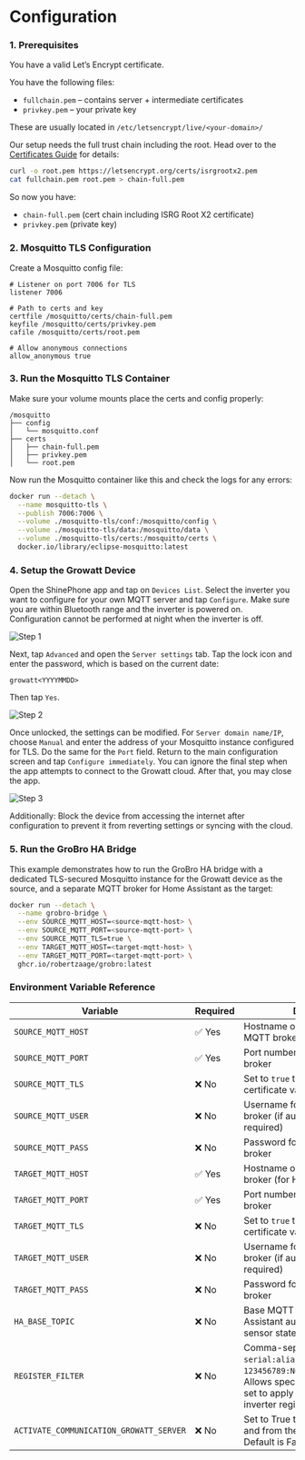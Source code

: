 # Configuration

### 1. Prerequisites

You have a valid Let’s Encrypt certificate.

You have the following files:
- `fullchain.pem` – contains server + intermediate certificates
- `privkey.pem` – your private key

These are usually located in `/etc/letsencrypt/live/<your-domain>/`

Our setup needs the full trust chain including the root. Head over to the [Certificates Guide](CERTIFICATES.md) for details:
```bash
curl -o root.pem https://letsencrypt.org/certs/isrgrootx2.pem
cat fullchain.pem root.pem > chain-full.pem
```

So now you have:
- `chain-full.pem` (cert chain including ISRG Root X2 certificate)
- `privkey.pem` (private key)

### 2. Mosquitto TLS Configuration

Create a Mosquitto config file:
```
# Listener on port 7006 for TLS
listener 7006

# Path to certs and key
certfile /mosquitto/certs/chain-full.pem
keyfile /mosquitto/certs/privkey.pem
cafile /mosquitto/certs/root.pem

# Allow anonymous connections
allow_anonymous true
```

### 3. Run the Mosquitto TLS Container

Make sure your volume mounts place the certs and config properly:
```
/mosquitto
├── config
│   └── mosquitto.conf
├── certs
│   ├── chain-full.pem
│   ├── privkey.pem
│   └── root.pem
```

Now run the Mosquitto container like this and check the logs for any errors:
```bash
docker run --detach \
  --name mosquitto-tls \
  --publish 7006:7006 \
  --volume ./mosquitto-tls/conf:/mosquitto/config \
  --volume ./mosquitto-tls/data:/mosquitto/data \
  --volume ./mosquitto-tls/certs:/mosquitto/certs \
  docker.io/library/eclipse-mosquitto:latest
```

### 4. Setup the Growatt Device

Open the ShinePhone app and tap on `Devices List`. Select the inverter you want to configure for your own MQTT server and tap `Configure`.
Make sure you are within Bluetooth range and the inverter is powered on. Configuration cannot be performed at night when the inverter is off.

![Step 1](assets/config_menu_1.png)

Next, tap `Advanced` and open the `Server settings` tab. Tap the lock icon and enter the password, which is based on the current date:

`growatt<YYYYMMDD>`

Then tap `Yes`.

![Step 2](assets/config_menu_2.png)

Once unlocked, the settings can be modified. For `Server domain name/IP`, choose `Manual` and enter the address of your Mosquitto instance configured for TLS. Do the same for the `Port` field.
Return to the main configuration screen and tap `Configure immediately`. You can ignore the final step when the app attempts to connect to the Growatt cloud. After that, you may close the app.

![Step 3](assets/config_menu_3.png)

Additionally: Block the device from accessing the internet after configuration to prevent it from reverting settings or syncing with the cloud.

### 5. Run the GroBro HA Bridge

This example demonstrates how to run the GroBro HA bridge with a dedicated TLS-secured Mosquitto instance for the Growatt device as the source, and a separate MQTT broker for Home Assistant as the target:
```bash
docker run --detach \
  --name grobro-bridge \
  --env SOURCE_MQTT_HOST=<source-mqtt-host> \
  --env SOURCE_MQTT_PORT=<source-mqtt-port> \
  --env SOURCE_MQTT_TLS=true \
  --env TARGET_MQTT_HOST=<target-mqtt-host> \
  --env TARGET_MQTT_PORT=<target-mqtt-port> \
  ghcr.io/robertzaage/grobro:latest
```

### Environment Variable Reference

| Variable             | Required | Description                                                                 |
|----------------------|----------|-----------------------------------------------------------------------------|
| `SOURCE_MQTT_HOST`   | ✅ Yes   | Hostname or IP of the source MQTT broker (for Growatt)                     |
| `SOURCE_MQTT_PORT`   | ✅ Yes   | Port number of the source MQTT broker                                      |
| `SOURCE_MQTT_TLS`    | ❌ No    | Set to `true` to enable TLS without certificate validation                 |
| `SOURCE_MQTT_USER`   | ❌ No    | Username for the source MQTT broker (if authentication is required)        |
| `SOURCE_MQTT_PASS`   | ❌ No    | Password for the source MQTT broker                                        |
| `TARGET_MQTT_HOST`   | ✅ Yes   | Hostname or IP of the target MQTT broker (for Home Assistant)              |
| `TARGET_MQTT_PORT`   | ✅ Yes   | Port number of the target MQTT broker                                      |
| `TARGET_MQTT_TLS`    | ❌ No    | Set to `true` to enable TLS without certificate validation                 |
| `TARGET_MQTT_USER`   | ❌ No    | Username for the target MQTT broker (if authentication is required)        |
| `TARGET_MQTT_PASS`   | ❌ No    | Password for the target MQTT broker                                        |
| `HA_BASE_TOPIC`      | ❌ No    | Base MQTT topic used for Home Assistant auto-discovery and sensor states   |
| `REGISTER_FILTER`    | ❌ No    | Comma-separated list of `serial:alias` pairs (e.g. `123456789:NOAH,987654321:NEO800`). Allows specifying which register set to apply per device. Defaults to inverter register map if not set. |
| `ACTIVATE_COMMUNICATION_GROWATT_SERVER` | ❌ No    | Set to True to redirect messages to and from the Growatt Server. Default is False |

